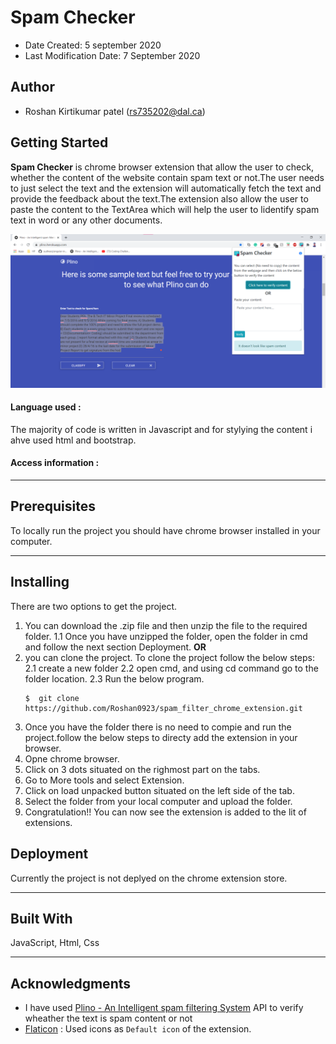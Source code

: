 # Spam Checker
* Date Created: 5 september 2020
* Last Modification Date: 7 September 2020


## Author

* Roshan Kirtikumar patel (rs735202@dal.ca)

## Getting Started

**Spam Checker** is chrome browser extension that allow the user to check, whether the content of the website contain spam text or not.The user needs to just select the text and the extension will automatically fetch the text and provide the feedback about the text.The extension also allow the user to paste the content to the TextArea which will help the user to lidentify spam text in word or any other documents.

![](images/spamChecker01.png)

#### Language used :
The majority of code is written in Javascript and for stylying the content i ahve used html and bootstrap.

#### Access information :


---


## Prerequisites
To locally run the project you should have chrome browser installed in your computer.


---
## Installing

There are two options to get the project.
1. You can download the .zip file and then unzip the file to the required folder.
  1.1 Once you have unzipped the folder, open the folder in cmd and follow the next section Deployment.
**OR**
2. you can clone the project. To clone the project follow the below steps:
 2.1 create a new folder 
2.2 open cmd, and using cd command go to the folder location.
2.3 Run the below program.
    ```
    $  git clone https://github.com/Roshan0923/spam_filter_chrome_extension.git
    ```
3. Once you have the folder there is no need to compie and run the project.follow the below steps to directy add the extension in your browser.
4. Opne chrome browser.
5. Click on 3 dots situated on the righmost part on the tabs.
6. Go to More tools and select Extension.
7. Click on load unpacked button situated on the left side of the tab.
8. Select the folder from your local computer and upload the folder.
9. Congratulation!! You can now see the extension is added to the lit of extensions.


## Deployment
Currently the project is not deplyed on the chrome extension store.

---

## Built With
JavaScript, Html, Css

---





## Acknowledgments

* I have used [Plino - An Intelligent spam filtering System](https://plino.herokuapp.com/) API to verify wheather the text is spam content or not
* [Flaticon](https://www.flaticon.com/) : Used icons as `Default icon` of the extension.
